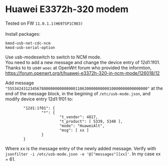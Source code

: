 # Huawei E3372h-320 modem

Tested on FW `11.0.1.1(H697SP1C983)`\
\
Install packages:
```
kmod-usb-net-cdc-ncm
kmod-usb-serial-option
```

Use usb-modeswitch to switch to NCM mode.\
You need to add a new message and change the device entry of 12d1:1f01.\
Thanks to to user `woec` at OpenWrt forum who provided the informtion, https://forum.openwrt.org/t/huawei-e3372h-320-in-ncm-mode/126018/12

Add message `"55534243123456780000000000000011063000000000010000000000000000"` at the end of the message block, in the begining of `/etc/usb-mode.json`, and modify device entry 12d1:1f01 to:
```
        "12d1:1f01": {
                "*": {
                        "t_vendor": 4817,
                        "t_product": [ 5339, 5340 ],
                        "mode": "HuaweiAlt",
                        "msg": [ xx ]
                }
        }
```
Where xx is the message entry of the newly added message. Verify with `jsonfilter -i /etc/usb-mode.json -e '@["messages"][xx]'`. In my case xx = 61.
